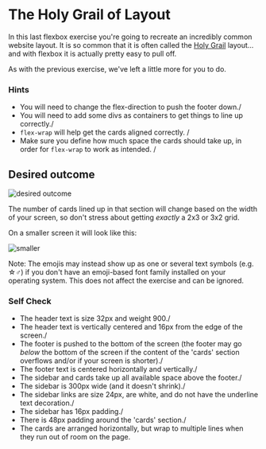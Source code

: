  # The Holy Grail of Layout

In this last flexbox exercise you're going to recreate an incredibly common website layout. It is so common that it is often called the [Holy Grail](https://www.google.com/search?q=holy+grail+layout&tbm=isch&sclient=img) layout... and with flexbox it is actually pretty easy to pull off.

As with the previous exercise, we've left a little more for you to do.

### Hints
- You will need to change the flex-direction to push the footer down./
- You will need to add some divs as containers to get things to line up correctly./
- `flex-wrap` will help get the cards aligned correctly. /
-  Make sure you define how much space the cards should take up, in order for `flex-wrap` to work as intended. /

## Desired outcome

![desired outcome](./desired-outcome.png)

The number of cards lined up in that section will change based on the width of your screen, so don't stress about getting _exactly_ a 2x3 or 3x2 grid.

On a smaller screen it will look like this:

![smaller](./desired-outcome-smaller.png) 

Note: The emojis may instead show up as one or several text symbols (e.g. &#9734;&#9794;) if you don't have an emoji-based font family installed on your operating system. This does not affect the exercise and can be ignored.

### Self Check
- The header text is size 32px and weight 900./
- The header text is vertically centered and 16px from the edge of the screen./
- The footer is pushed to the bottom of the screen (the footer may go _below_ the bottom of the screen if the content of the 'cards' section overflows and/or if your screen is shorter)./
- The footer text is centered horizontally and vertically./
- The sidebar and cards take up all available space above the footer./
- The sidebar is 300px wide (and it doesn't shrink)./
- The sidebar links are size 24px, are white, and do not have the underline text decoration./
- The sidebar has 16px padding./
- There is 48px padding around the 'cards' section./
- The cards are arranged horizontally, but wrap to multiple lines when they run out of room on the page.
